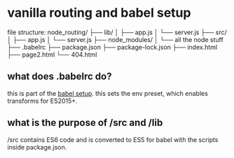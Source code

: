 # vanilla routing and babel setup
file structure:
node_routing/
├── lib/
│   ├── app.js
│   └── server.js
├── src/
│   ├── app.js
│   └── server.js
├── node_modules/
│   └── all the node stuff
├── .babelrc
├── package.json
├── package-lock.json
├── index.html
├── page2.html
└── 404.html

## what does .babelrc do?
this is part of the [babel setup](https://babeljs.io/en/setup#installation).
this sets the env preset, which enables transforms for ES2015+.

## what is the purpose of /src and /lib
/src contains ES6 code and is converted to ES5 for babel with the scripts inside package.json.



